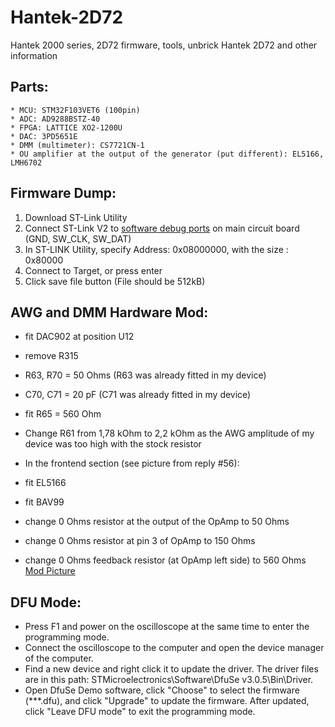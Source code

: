# Hantek-2D72
 Hantek 2000 series, 2D72 firmware, tools, unbrick Hantek 2D72 and other information


## Parts:
    * MCU: STM32F103VET6 (100pin)
    * ADC: AD9288BSTZ-40
    * FPGA: LATTICE XO2-1200U
    * DAC: 3PD5651E
    * DMM (multimeter): CS7721CN-1
    * OU amplifier at the output of the generator (put different): EL5166, LMH6702

## Firmware Dump:
1. Download ST-Link Utility
2. Connect ST-Link V2 to [software debug ports](Software-Debug-Ports.jpg) on main circuit board (GND, SW_CLK, SW_DAT)
3. In ST-LINK Utility, specify Address: 0x08000000, with the size : 0x80000
4. Connect to Target, or press enter
5. Click save file button (File should be 512kB)

## AWG and DMM Hardware Mod:
* fit DAC902 at position U12
* remove R315
* R63, R70 = 50 Ohms (R63 was already fitted in my device)
* C70, C71 = 20 pF (C71 was already fitted in my device)
* fit R65 = 560 Ohm
* Change R61 from 1,78 kOhm to 2,2 kOhm as the AWG amplitude of my device was too high with the stock resistor

* In the frontend section (see picture from reply #56):
* fit EL5166
* fit BAV99
* change 0 Ohms resistor at the output of the OpAmp to 50 Ohms
* change 0 Ohms resistor at pin 3 of OpAmp to 150 Ohms
* change 0 Ohms feedback resistor (at OpAmp left side) to 560 Ohms
[Mod Picture](AWG-Mod.jpg)

## DFU Mode:
* Press F1 and power on the oscilloscope at the same time to enter the programming mode.
* Connect the oscilloscope to the computer and open the device manager of the computer.
* Find a new device and right click it to update the driver. The driver files are in this path: STMicroelectronics\Software\DfuSe v3.0.5\Bin\Driver.
* Open DfuSe Demo software, click "Choose" to select the firmware (***.dfu), and click "Upgrade" to update the firmware. After updated, click "Leave DFU mode" to exit the programming mode.